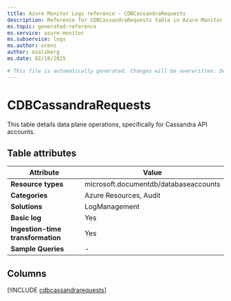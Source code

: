 ```yaml
---
title: Azure Monitor Logs reference - CDBCassandraRequests
description: Reference for CDBCassandraRequests table in Azure Monitor Logs.
ms.topic: generated-reference
ms.service: azure-monitor
ms.subservice: logs
ms.author: orens
author: osalzberg
ms.date: 02/18/2025

# This file is automatically generated. Changes will be overwritten. Do not change this file directly.
---
```


# CDBCassandraRequests

This table details data plane operations, specifically for Cassandra API accounts.


## Table attributes

|Attribute|Value|
|---|---|
|**Resource types**|microsoft.documentdb/databaseaccounts|
|**Categories**|Azure Resources, Audit|
|**Solutions**| LogManagement|
|**Basic log**|Yes|
|**Ingestion-time transformation**|Yes|
|**Sample Queries**|-|



## Columns
  
[!INCLUDE [cdbcassandrarequests](~/reusable-content/ce-skilling/azure/includes/azure-monitor/reference/tables/cdbcassandrarequests-include.md)]
